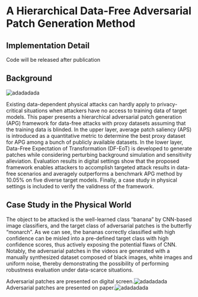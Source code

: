 # A Hierarchical Data-Free Adversarial Patch Generation Method

## Implementation Detail
Code will be released after publication  


## Background
![adadadada](https://github.com/liujiawei725/Data-Free-APG-Framework/blob/main/assets/DF-APG.png)

Existing data-dependent physical attacks can hardly apply to privacy-critical situations when attackers have no access to training data of target models. This paper presents a hierarchical adversarial patch generation (APG) framework for data-free attacks with proxy datasets assuming that the training data is blinded. In the upper layer, average patch saliency (APS) is introduced as a quantitative metric to determine the best proxy dataset for APG among a bunch of publicly available datasets. In the lower layer, Data-Free Expectation of Transformation (DF-EoT) is developed to generate patches while considering perturbing background simulation and sensitivity alleviation. Evaluation results in digital settings show that the proposed framework enables attackers to accomplish targeted attack results in data-free scenarios and averagely outperforms a benchmark APG method by 10.05\% on five diverse target models. Finally, a case study in physical settings is included to verify the validness of the framework.




## Case Study in the Physical World

The object to be attacked is the well-learned class “banana” by CNN-based image classifiers, and the target class of adversarial patches is the butterfly “monarch”. As we can see, the bananas correctly classified with high confidence can be misled into a pre-defined target class with high confidence scores, thus actively exposing the potential flaws of CNN. Notably, the adversarial patches in the videos are generated with a manually synthesized dataset composed of black images, white images and uniform noise, thereby demonstrating the possibility of performing robustness evaluation under data-scarce situations.


Adversarial patches are presented on digital screen.![adadadada](https://github.com/liujiawei725/Data-Free-APG-Framework/blob/main/assets/digital_screen.gif)
Adversarial patches are presented on paper.![adadadada](https://github.com/liujiawei725/Data-Free-APG-Framework/blob/main/assets/paper.gif)
